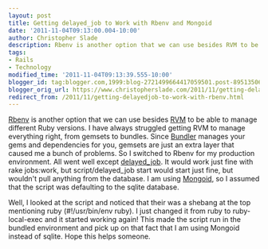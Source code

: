 ```yaml
---
layout: post
title: Getting delayed_job to Work with Rbenv and Mongoid
date: '2011-11-04T09:13:00.004-10:00'
author: Christopher Slade
description: Rbenv is another option that we can use besides RVM to be able to manage different Ruby versions.
tags:
- Rails
- Technology
modified_time: '2011-11-04T09:13:39.555-10:00'
blogger_id: tag:blogger.com,1999:blog-2721499664417059501.post-8951350656185964873
blogger_orig_url: https://www.christopherslade.com/2011/11/getting-delayedjob-to-work-with-rbenv.html
redirect_from: /2011/11/getting-delayedjob-to-work-with-rbenv.html
---
```


[Rbenv](https://github.com/sstephenson/rbenv) is another option that we can use besides [RVM](http://beginrescueend.com/) to be able to manage different Ruby versions.  I have always struggled getting RVM to manage everything right, from gemsets to bundles. Since [Bundler](http://gembundler.com/) manages your gems and dependencies for you, gemsets are just an extra layer that caused me a bunch of problems.  So I switched to Rbenv for my production environment.  All went well except [delayed_job](http://blog.leetsoft.com/delayed_job/). It would work just fine with rake jobs:work, but script/delayed_job start would start just fine, but wouldn't pull anything from the database. I am using [Mongoid](http://mongoid.org/), so I assumed that the script was defaulting to the sqlite database.


Well, I looked at the script and noticed that their was a shebang at the top mentioning ruby (#!/usr/bin/env ruby). I just changed it from ruby to ruby-local-exec and it started working again! This made the script run in the bundled environment and pick up on that fact that I am using Mongoid instead of sqlite. Hope this helps someone.
